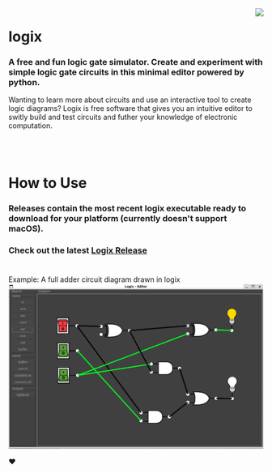 <img src="https://www.python.org/static/community_logos/python-powered-w-140x56.png" align="right" />

# logix 
<h3>A free and fun logic gate simulator. Create and experiment with simple logic gate circuits in this minimal editor powered by python.</h3>
<p></p>
Wanting to learn more about circuits and use an interactive tool to create logic diagrams?
Logix is free software that gives you an intuitive editor to switly build and test circuits and futher your knowledge of electronic computation.


<br/><br/>


# How to Use
### Releases contain the most recent logix executable ready to download for your platform (currently doesn't support macOS).
### Check out the latest [Logix Release](https://github.com/crpowers/logix/releases/tag/v1.0.0)

#
Example: A full adder circuit diagram drawn in logix
<img src="assets/screenshot.png">

❤️
